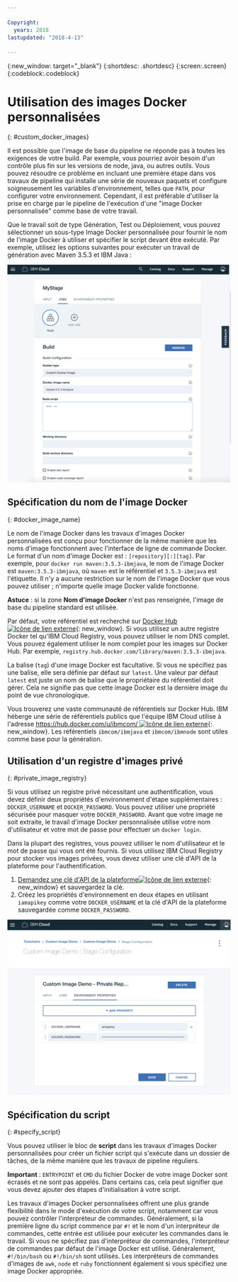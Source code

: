 ```yaml
---

Copyright:
  years: 2018
lastupdated: "2018-4-13"

---
```


{:new_window: target="_blank"}
{:shortdesc: .shortdesc}
{:screen:.screen}
{:codeblock:.codeblock}


# Utilisation des images Docker personnalisées
{: #custom_docker_images}

Il est possible que l'image de base du pipeline ne réponde pas à toutes les exigences de votre build. Par exemple, vous pourriez avoir besoin d'un contrôle plus fin sur les versions de node, java, ou autres outils. Vous pouvez résoudre ce problème en incluant une première étape dans vos travaux de pipeline qui installe une série de nouveaux paquets et configure soigneusement les variables d'environnement, telles que `PATH`, pour configurer votre environnement. Cependant, il est préférable d'utiliser la prise en charge par le pipeline de l'exécution d'une "image Docker personnalisée" comme base de votre travail.

Que le travail soit de type Génération, Test ou Déploiement, vous pouvez sélectionner un sous-type Image Docker personnalisée pour fournir le nom de l'image Docker à utiliser et spécifier le script devant être exécuté. Par exemple, utilisez les options suivantes pour exécuter un travail de génération avec Maven 3.5.3 et IBM Java :

 ![Génération Maven avec image personnalisée](images/custom-image-maven-build.png)


## Spécification du nom de l'image Docker
{: #docker_image_name}

Le nom de l'image Docker dans les travaux d'images Docker personnalisées est conçu pour fonctionner de la même manière que les noms d'image fonctionnent avec l'interface de ligne de commande Docker. Le format d'un nom d'image Docker est : `[repository][:][tag]`. Par exemple, pour `docker run maven:3.5.3-ibmjava`, le nom de l'image Docker est `maven:3.5.3-ibmjava`, où `maven` est le référentiel et `3.5.3-ibmjava` est l'étiquette. Il n'y a aucune restriction sur le nom de l'image Docker que vous pouvez utiliser ; n'importe quelle image Docker valide fonctionne.

**Astuce** : si la zone **Nom d'image Docker** n'est pas renseignée, l'image de base du pipeline standard est utilisée. 

Par défaut, votre référentiel est recherché sur [Docker Hub ![Icône de lien externe](../../icons/launch-glyph.svg "Icône de lien externe")](https://hub.docker.com/){: new_window}. Si vous utilisez un autre registre Docker tel qu'IBM Cloud Registry, vous pouvez utiliser le nom DNS complet. Vous pouvez également utiliser le nom complet pour les images sur Docker Hub. Par exemple, `registry.hub.docker.com/library/maven:3.5.3-ibmjava`.

La balise (`tag`) d'une image Docker est facultative. Si vous ne spécifiez pas une balise, elle sera définie par défaut sur `latest`. Une valeur par défaut `latest` est juste un nom de balise que le propriétaire du référentiel doit gérer. Cela ne signifie pas que cette image Docker est la dernière image du point de vue chronologique.

Vous trouverez une vaste communauté de référentiels sur Docker Hub. IBM héberge une série de référentiels publics que l'équipe IBM Cloud utilise à l'adresse [https://hub.docker.com/u/ibmcom/ ![Icône de lien externe](../../icons/launch-glyph.svg "Icône de lien externe")](https://hub.docker.com/u/ibmcom/){: new_window}. Les référentiels `ibmcom/ibmjava` et `ibmcom/ibmnode` sont utiles comme base pour la génération. 

## Utilisation d'un registre d'images privé
{: #private_image_registry}

Si vous utilisez un registre privé nécessitant une authentification, vous devez définir deux propriétés d'environnement d'étape supplémentaires : `DOCKER_USERNAME` et `DOCKER_PASSWORD`. Vous pouvez utiliser une propriété sécurisée pour masquer votre `DOCKER_PASSWORD`. Avant que votre image ne soit extraite, le travail d'image Docker personnalisée utilise votre nom d'utilisateur et votre mot de passe pour effectuer un `docker login`.

Dans la plupart des registres, vous pouvez utiliser le nom d'utilisateur et le mot de passe qui vous ont été fournis. Si vous utilisez IBM Cloud Registry pour stocker vos images privées, vous devez utiliser une clé d'API de la plateforme pour l'authentification. 

1. [Demandez une clé d'API de la plateforme![Icône de lien externe](../../icons/launch-glyph.svg "Icône de lien externe")](https://console.bluemix.net/iam/#/apikeys){: new_window} et sauvegardez la clé. 
1. Créez les propriétés d'environnement en deux étapes en utilisant `iamapikey` comme votre `DOCKER_USERNAME` et la clé d'API de la plateforme sauvegardée comme `DOCKER_PASSWORD`.

 ![Données d'identification à IBM Cloud Registry](images/custom-image-private-repository.png)


## Spécification du script
{: #specify_script}

Vous pouvez utiliser le bloc de **script** dans les travaux d'images Docker personnalisées pour créer un fichier script qui s'exécute dans un dossier de tâches, de la même manière que les travaux de pipeline réguliers. 

**Important** : `ENTRYPOINT` et `CMD` du fichier Docker de votre image Docker sont écrasés et ne sont pas appelés. Dans certains cas, cela peut signifier que vous devez ajouter des étapes d'initialisation à votre script.

Les travaux d'images Docker personnalisées offrent une plus grande flexibilité dans le mode d'exécution de votre script, notamment car vous pouvez contrôler l'interpréteur de commandes. Généralement, si la première ligne du script commence par `#!` et le nom d'un interpréteur de commandes, cette entrée est utilisée pour exécuter les commandes dans le travail. Si vous ne spécifiez pas d'interpréteur de commandes, l'interpréteur de commandes par défaut de l'image Docker est utilisé. Généralement, `#!/bin/bash` ou `#!/bin/sh` sont utilisés. Les interpréteurs de commandes d'images de `awk`, `node` et `ruby` fonctionnent également si vous spécifiez une image Docker appropriée.
